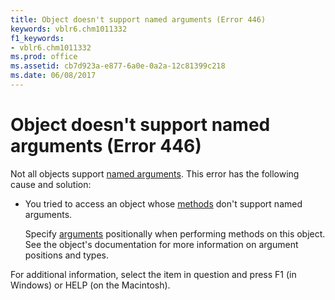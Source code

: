 ```yaml
---
title: Object doesn't support named arguments (Error 446)
keywords: vblr6.chm1011332
f1_keywords:
- vblr6.chm1011332
ms.prod: office
ms.assetid: cb7d923a-e877-6a0e-0a2a-12c81399c218
ms.date: 06/08/2017
---
```



# Object doesn't support named arguments (Error 446)

Not all objects support [named arguments](../../Glossary/vbe-glossary.md). This error has the following cause and solution:



- You tried to access an object whose [methods](../../Glossary/vbe-glossary.md) don't support named arguments.
    
    Specify [arguments](../../Glossary/vbe-glossary.md) positionally when performing methods on this object. See the object's documentation for more information on argument positions and types.
    

For additional information, select the item in question and press F1 (in Windows) or HELP (on the Macintosh).

